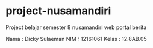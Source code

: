 # project-nusamandiri
Project belajar semester 8 nusamandiri
web portal berita

Nama : Dicky Sulaeman
NIM : 12161061
Kelas : 12.8AB.05
